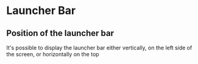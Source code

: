 # Launcher Bar
## Position of the launcher bar

It's possible to display the launcher bar either vertically, on the left side of the screen, or horizontally on the top